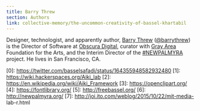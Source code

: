 ```yaml
---
title: Barry Threw
section: Authors
link: collective-memory/the-uncommon-creativity-of-bassel-khartabil
---
```

Designer, technologist, and apparently author, [Barry
Threw](http://www.barrythrew.com/)
([@barrythrew](https://twitter.com/barrythrew)) is the Director of Software at
[Obscura Digital](http://www.obscuradigital.com/), curator with [Gray
Area](http://www.grayarea.org/) Foundation for the Arts, and the Interim
Director of the [#NEWPALMYRA]() project. He lives in San Francisco, CA.

[0]: https://twitter.com/basselsafadi/status/164355948582932480 [1]:
https://wiki.hackerspaces.org/Aiki_lab [2]:
https://en.wikipedia.org/wiki/Aiki_Framework [3]: https://openclipart.org/
[4]: https://fontlibrary.org/ [5]: http://freebassel.org/ [6]:
http://newpalmyra.org/ [7]: http://joi.ito.com/weblog/2015/10/22/mit-media-
lab-r.html


